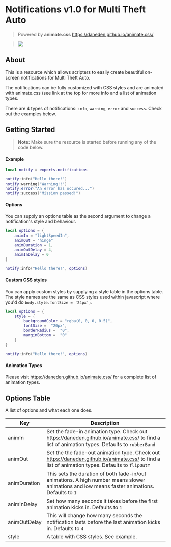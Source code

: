 # Notifications v1.0 for Multi Theft Auto
> Powered by **animate.css**
>https://daneden.github.io/animate.css/

> ![
](https://i.imgur.com/3OuaCdl.png)


## About

This is a resource which allows scripters to easily create beautiful on-screen notifications for Multi Theft Auto.

The notifications can be fully customized with CSS styles and are animated with animate.css (see link at the top for more info and a list of animation types.

There are 4 types of notifications: ``info``, ``warning``, ``error`` and ``success``. Check out the examples below.

## Getting Started

> **Note:** Make sure the resource is started before running any of the code below.
#### Example
```lua
local notify = exports.notifications

notify:info("Hello there!")
notify:warning("Warning!!")
notify:error("An error has occured...")
notify:success("Mission passed!")
```
#### Options
You can supply an options table as the second argument to change a notification's style and behaviour.
```lua
local options = {
	animIn = "lightSpeedIn",
	animOut = "hinge"
	animDuration = 1,
	animOutDelay = 4,
	animInDelay = 0
}

notify:info("Hello there!", options)
```
#### Custom CSS styles
You can apply custom styles by supplying a style table in the options table. The style names are the same as CSS styles used within javascript where you'd do ``body.style.fontSize = '24px';``.
```lua
local options = {
	style = {
		backgroundColor = "rgba(0, 0, 0, 0.5)",
		fontSize =  "20px",
		borderRadius =  "0",
		marginBottom =  "0"
	}
}

notify:info("Hello there!", options)
```
#### Animation Types
Please visit https://daneden.github.io/animate.css/ for a complete list of animation types.
## Options Table
A list of options and what each one does.

| Key | Description |
|--|--|
| animIn | Set the fade-in animation type. Check out https://daneden.github.io/animate.css/ to find a list of animation types. Defaults to ``rubberBand`` |
| animOut | Set the the fade-out animation type. Check out https://daneden.github.io/animate.css/ to find a list of animation types. Defaults to ``flipOutY`` |
| animDuration | This sets the duration of both fade-in/out animations. A high number means slower animations and low means faster animations. Defaults to ``1``|
| animInDelay | Set how many seconds it takes before the first animation kicks in. Defaults to ``1``|
| animOutDelay | This will change how many seconds the notification lasts before the last animation kicks in. Defaults to ``4``|
| style | A table with CSS styles. See example. |
